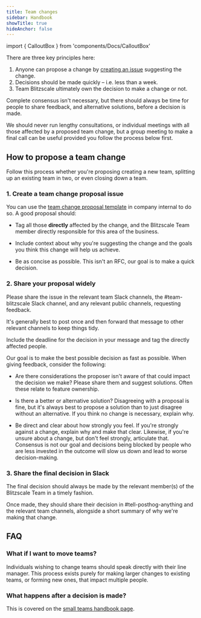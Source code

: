 ```yaml
---
title: Team changes
sidebar: Handbook
showTitle: true
hideAnchor: false
---
```


import { CalloutBox } from 'components/Docs/CalloutBox'

There are three key principles here:

1. Anyone can propose a change by [creating an issue](https://github.com/PostHog/company-internal/issues/new?template=team-change-proposal.md) suggesting the change.
2. Decisions should be made quickly – i.e. less than a week.
3. Team Blitzscale ultimately own the decision to make a change or not.

Complete consensus isn't necessary, but there should always be time for people to share feedback, and alternative solutions, before a decision is made.

We should never run lengthy consultations, or individual meetings with all those affected by a proposed team change, but a group meeting to make a final call can be useful provided you follow the process below first.

## How to propose a team change

Follow this process whether you're proposing creating a new team, splitting up an existing team in two, or even closing down a team.

### 1. Create a team change proposal issue

You can use the [team change proposal template](https://github.com/PostHog/company-internal/issues/new?template=team-change-proposal.md) in company internal to do so. A good proposal should:

- Tag all those **directly** affected by the change, and the Blitzscale Team member directly responsible for this area of the business.

- Include context about why you're suggesting the change and the goals you think this change will help us achieve.

- Be as concise as possible. This isn't an RFC, our goal is to make a quick decision.

### 2. Share your proposal widely

Please share the issue in the relevant team Slack channels, the #team-blitzscale Slack channel, and any relevant public channels, requesting feedback.

It's generally best to post once and then forward that message to other relevant channels to keep things tidy.

Include the deadline for the decision in your message and tag the directly affected people.

<CalloutBox icon="IconInfo" title="Giving feedback on proposals" type="fyi">

Our goal is to make the best possible decision as fast as possible. When giving feedback, consider the following:

- Are there considerations the proposer isn't aware of that could impact the decision we make? Please share them and suggest solutions. Often these relate to feature ownership. 

- Is there a better or alternative solution? Disagreeing with a proposal is fine, but it's always best to propose a solution than to just disagree without an alternative. If you think no change is necessary, explain why.

- Be direct and clear about how strongly you feel. If you're strongly against a change, explain why and make that clear. Likewise, if you're unsure about a change, but don't feel strongly, articulate that. Consensus is not our goal and decisions being blocked by people who are less invested in the outcome will slow us down and lead to worse decision-making.

</CalloutBox>

### 3. Share the final decision in Slack

The final decision should always be made by the relevant member(s) of the Blitzscale Team in a timely fashion.

Once made, they should share their decision in #tell-posthog-anything and the relevant team channels, alongside a short summary of why we're making that change.

## FAQ

### What if I want to move teams?

Individuals wishing to change teams should speak directly with their line manager. This process exists purely for making larger changes to existing teams, or forming new ones, that impact multiple people.

### What happens after a decision is made?

This is covered on the [small teams handbook page](/handbook/company/small-teams#forming-new-small-teams).